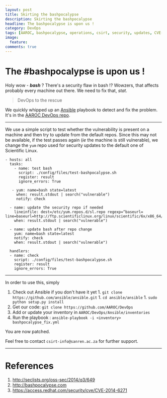 ```yaml
---
layout: post
title: Skirting the bashpocalypse
description: Skirting the bashpocalypse
headline: The bashpocalypse is upon us !
category: DevOps
tags: [AAROC, bashpocalypse, operations, csirt, security, updates, CVE-2014-6271]
image: 
  feature: 
comments: true 
---
```


# The \#bashpocalypse is upon us ! 

Holy wow - ***bash*** ? There's a security flaw in bash !? Wowzers, that affects probably every machine out there. We need to fix that, *stat*.

> DevOps to the rescue 

We quickly whipped up an [Ansible](http://www.ansibleworks.com) playbook to detect and fix the problem. It's in the [AAROC DevOps repo](https://github.com/AAROC/DevOps).


---

We use a simple script to test whether the vulnerability is present on a machine and then try to update from the default repos. Since this may not be available, if the test passes again (*ie* the machine is still vulnerable), we change the `yum` repo used for security updates to the default one of Scientific Linux.

    - hosts: all
      tasks: 
		- name: test bash
		  script: ./config/files/test-bashpocalypse.sh
		  register: result
		  ignore_errors: True

       - yum: name=bash state=latest
		 when: result.stdout | search("vulnerable")
         notify: check
   
	  - name: update the security repo if needed
	    lineinfile: dest=/etc/yum.repos.d/sl.repo regexp=^baseurl= line=baseurl=http://ftp.scientificlinux.org/linux/scientific/6x/x86_64/updates/security/
	    when: result.stdout | search("vulnerable")

	  - name: update bash after repo change
	    yum: name=bash state=latest
	    notify: check
	    when: result.stdout | search("vulnerable")
	  
	  handlers:
	  - name: check
	    script: ./config/files/test-bashpocalypse.sh
	    register: result
	    ignore_errors: True

----

In order to use this, simply 

  1. Check out Ansible if you don't have it yet 
    1. `git clone https://github.com/ansible/ansible.git`
    1.  `cd ansible/ansible`
    1. `sudo python setup.py install`
  1. Get our code:  `git clone https://github.com/AAROC/DevOps`
  1. Add or update your inventory in `AAROC/DevOps/Ansible/inventories`
  1. Run the playbook : `ansible-playbook -i <inventory> bashpocalypse_fix.yml`
  
You are now patched.

Feel free to contact `csirt-info@sanren.ac.za` for further support.
  
-----
# References
  1. http://seclists.org/oss-sec/2014/q3/649
  1. http://bashpocalypse.com
  1. https://access.redhat.com/security/cve/CVE-2014-6271
